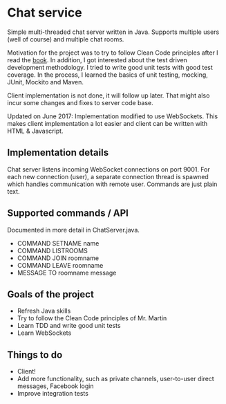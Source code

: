# Chat service

Simple multi-threaded chat server written in Java. Supports multiple users (well of course) and multiple chat rooms. 

Motivation for the project was to try to follow Clean Code principles after I read the [book](https://www.amazon.co.uk/Clean-Code-Handbook-Software-Craftsmanship/dp/0132350882/ref=sr_1_1?s=books&ie=UTF8&qid=1492443990&sr=1-1&keywords=clean+code). In addition, I got interested about the test driven development methodology. I tried to write good unit tests with good test coverage. In the process, I learned the basics of unit testing, mocking, JUnit, Mockito and Maven. 

Client implementation is not done, it will follow up later. That might also incur some changes and fixes to server code base.

Updated on June 2017: Implementation modified to use WebSockets. This makes client implementation a lot easier and client can be written with HTML & Javascript.

## Implementation details
Chat server listens incoming WebSocket connections on port 9001. For each new connection (user), a separate connection thread is spawned which handles communication with remote user. Commands are just plain text.

## Supported commands / API
Documented in more detail in ChatServer.java.
- COMMAND SETNAME name
- COMMAND LISTROOMS
- COMMAND JOIN roomname
- COMMAND LEAVE roomname
- MESSAGE TO roomname message

## Goals of the project
- Refresh Java skills
- Try to follow the Clean Code principles of Mr. Martin
- Learn TDD and write good unit tests
- Learn WebSockets

## Things to do
- Client!
- Add more functionality, such as private channels, user-to-user direct messages, Facebook login
- Improve integration tests